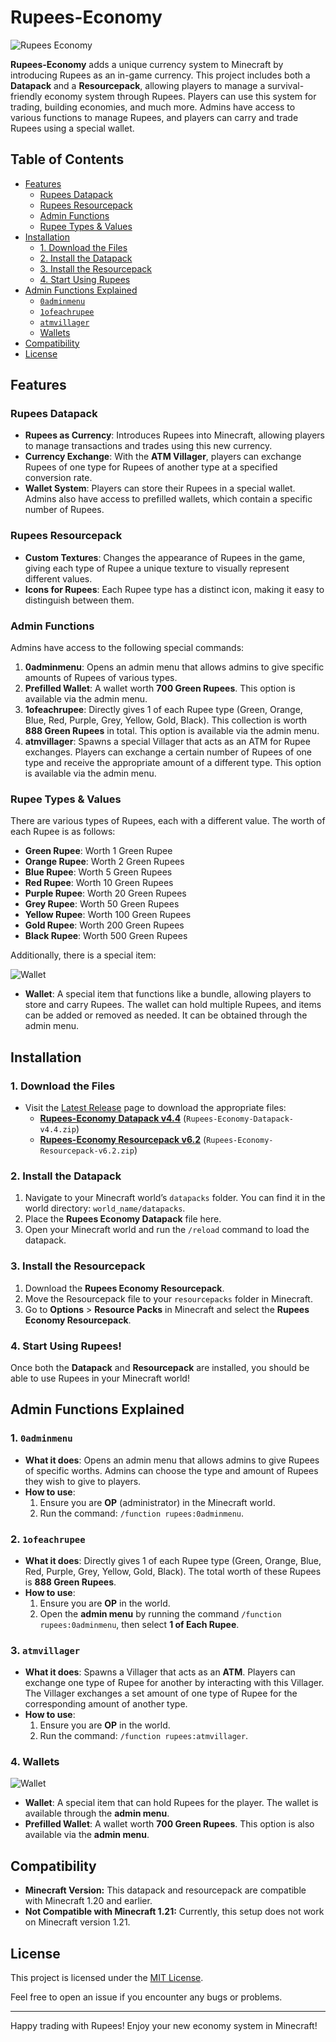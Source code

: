 # Rupees-Economy

![Rupees Economy](pack.png)

**Rupees-Economy** adds a unique currency system to Minecraft by introducing Rupees as an in-game currency. This project includes both a **Datapack** and a **Resourcepack**, allowing players to manage a survival-friendly economy system through Rupees. Players can use this system for trading, building economies, and much more. Admins have access to various functions to manage Rupees, and players can carry and trade Rupees using a special wallet.

## Table of Contents

- [Features](#features)
  - [Rupees Datapack](#rupees-datapack)
  - [Rupees Resourcepack](#rupees-resourcepack)
  - [Admin Functions](#admin-functions)
  - [Rupee Types & Values](#rupee-types--values)
- [Installation](#installation)
  - [1. Download the Files](#1-download-the-files)
  - [2. Install the Datapack](#2-install-the-datapack)
  - [3. Install the Resourcepack](#3-install-the-resourcepack)
  - [4. Start Using Rupees](#4-start-using-rupees)
- [Admin Functions Explained](#admin-functions-explained)
  - [`0adminmenu`](#0adminmenu)
  - [`1ofeachrupee`](#1ofeachrupee)
  - [`atmvillager`](#atmvillager)
  - [Wallets](#wallets)
- [Compatibility](#compatibility)
- [License](#license)

## Features

### Rupees Datapack
- **Rupees as Currency**: Introduces Rupees into Minecraft, allowing players to manage transactions and trades using this new currency.
- **Currency Exchange**: With the **ATM Villager**, players can exchange Rupees of one type for Rupees of another type at a specified conversion rate.
- **Wallet System**: Players can store their Rupees in a special wallet. Admins also have access to prefilled wallets, which contain a specific number of Rupees.

### Rupees Resourcepack
- **Custom Textures**: Changes the appearance of Rupees in the game, giving each type of Rupee a unique texture to visually represent different values.
- **Icons for Rupees**: Each Rupee type has a distinct icon, making it easy to distinguish between them.

### Admin Functions
Admins have access to the following special commands:
1. **0adminmenu**: Opens an admin menu that allows admins to give specific amounts of Rupees of various types.
2. **Prefilled Wallet**: A wallet worth **700 Green Rupees**. This option is available via the admin menu. 
3. **1ofeachrupee**: Directly gives 1 of each Rupee type (Green, Orange, Blue, Red, Purple, Grey, Yellow, Gold, Black). This collection is worth **888 Green Rupees** in total. This option is available via the admin menu.
4. **atmvillager**: Spawns a special Villager that acts as an ATM for Rupee exchanges. Players can exchange a certain number of Rupees of one type and receive the appropriate amount of a different type. This option is available via the admin menu.

### Rupee Types & Values
There are various types of Rupees, each with a different value. The worth of each Rupee is as follows:

- **Green Rupee**: Worth 1 Green Rupee
- **Orange Rupee**: Worth 2 Green Rupees
- **Blue Rupee**: Worth 5 Green Rupees
- **Red Rupee**: Worth 10 Green Rupees
- **Purple Rupee**: Worth 20 Green Rupees
- **Grey Rupee**: Worth 50 Green Rupees
- **Yellow Rupee**: Worth 100 Green Rupees
- **Gold Rupee**: Worth 200 Green Rupees
- **Black Rupee**: Worth 500 Green Rupees

Additionally, there is a special item:

![Wallet](wallet.png)

- **Wallet**: A special item that functions like a bundle, allowing players to store and carry Rupees. The wallet can hold multiple Rupees, and items can be added or removed as needed. It can be obtained through the admin menu.

  
## Installation

### 1. Download the Files
- Visit the [Latest Release](https://github.com/i-am-me0-0/Rupees-Economy/releases/latest) page to download the appropriate files:
  - **[Rupees-Economy Datapack v4.4](https://github.com/i-am-me0-0/Rupees-Economy/releases/download/v1.0/Rupees-Economy-Datapack-v4.4.zip)** (`Rupees-Economy-Datapack-v4.4.zip`)
  - **[Rupees-Economy Resourcepack v6.2](https://github.com/i-am-me0-0/Rupees-Economy/releases/download/v1.0/Rupees-Economy-Resourcepack-v6.2.zip)** (`Rupees-Economy-Resourcepack-v6.2.zip`)

### 2. Install the Datapack

1. Navigate to your Minecraft world’s `datapacks` folder. You can find it in the world directory: `world_name/datapacks`.
2. Place the **Rupees Economy Datapack** file here.
3. Open your Minecraft world and run the `/reload` command to load the datapack.

### 3. Install the Resourcepack

1. Download the **Rupees Economy Resourcepack**.
2. Move the Resourcepack file to your `resourcepacks` folder in Minecraft.
3. Go to **Options** > **Resource Packs** in Minecraft and select the **Rupees Economy Resourcepack**.

### 4. Start Using Rupees!

Once both the **Datapack** and **Resourcepack** are installed, you should be able to use Rupees in your Minecraft world!


## Admin Functions Explained

### 1. `0adminmenu`
- **What it does**: Opens an admin menu that allows admins to give Rupees of specific worths. Admins can choose the type and amount of Rupees they wish to give to players.
- **How to use**: 
     1. Ensure you are **OP** (administrator) in the Minecraft world.
     2. Run the command: `/function rupees:0adminmenu`.

### 2. `1ofeachrupee`
- **What it does**: Directly gives 1 of each Rupee type (Green, Orange, Blue, Red, Purple, Grey, Yellow, Gold, Black). The total worth of these Rupees is **888 Green Rupees**.
- **How to use**: 
     1. Ensure you are **OP** in the world.
     2. Open the **admin menu** by running the command `/function rupees:0adminmenu`, then select **1 of Each Rupee**.

### 3. `atmvillager`
- **What it does**: Spawns a Villager that acts as an **ATM**. Players can exchange one type of Rupee for another by interacting with this Villager. The Villager exchanges a set amount of one type of Rupee for the corresponding amount of another type.
- **How to use**: 
     1. Ensure you are **OP** in the world.
     2. Run the command: `/function rupees:atmvillager`.

### 4. Wallets 
![Wallet](wallet.png)
- **Wallet**: A special item that can hold Rupees for the player. The wallet is available through the **admin menu**.
- **Prefilled Wallet**: A wallet worth **700 Green Rupees**. This option is also available via the **admin menu**.

## Compatibility

- **Minecraft Version:** This datapack and resourcepack are compatible with Minecraft 1.20 and earlier.
- **Not Compatible with Minecraft 1.21:** Currently, this setup does not work on Minecraft version 1.21.

## License

This project is licensed under the [MIT License](LICENSE).

Feel free to open an issue if you encounter any bugs or problems.

---

Happy trading with Rupees! Enjoy your new economy system in Minecraft!
